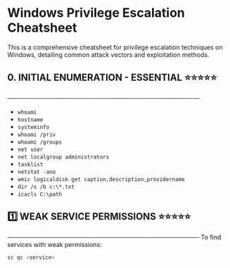 # Windows Privilege Escalation Cheatsheet

This is a comprehensive cheatsheet for privilege escalation techniques on Windows, detailing common attack vectors and exploitation methods.

## 0. INITIAL ENUMERATION - ESSENTIAL ⭐⭐⭐⭐⭐
────────────────────────────────────────────
- `whoami`
- `hostname`
- `systeminfo`
- `whoami /priv`
- `whoami /groups`
- `net user`
- `net localgroup administrators`
- `tasklist`
- `netstat -ano`
- `wmic logicaldisk get caption,description,providername`
- `dir /s /b c:\*.txt`
- `icacls C:\path`

## 1️⃣ WEAK SERVICE PERMISSIONS ⭐⭐⭐⭐⭐
────────────────────────────────────────────
To find services with weak permissions:
```bash
sc qc <service>
